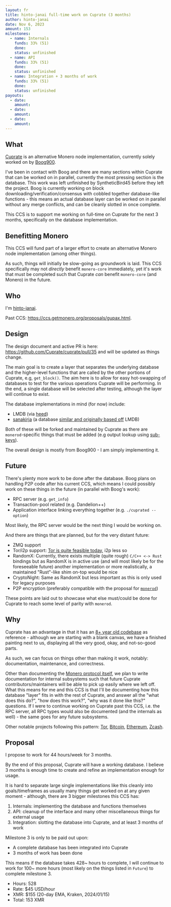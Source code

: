 ```yaml
---
layout: fr
title: hinto-janai full-time work on Cuprate (3 months)
author: hinto-janai
date: Nov 6, 2023
amount: 153
milestones:
  - name: Internals
    funds: 33% (51)
    done:
    status: unfinished
  - name: API
    funds: 33% (51)
    done:
    status: unfinished
  - name: Integration + 3 months of work
    funds: 33% (51)
    done:
    status: unfinished
payouts:
  - date:
    amount:
  - date:
    amount:
  - date:
    amount:
---
```


## What
[Cuprate](https://github.com/Cuprate/cuprate) is an alternative Monero node implementation, currently solely worked on by [Boog900](https://repo.getmonero.org/monero-project/ccs-proposals/-/merge_requests/405).

I've been in contact with Boog and there are many sections within Cuprate that can be worked on in parallel, currently the most pressing section is the database. This work was left unfinished by SyntheticBird45 before they left the project. Boog is currently working on block downloading/verification/consensus with cobbled together database-like functions - this means an actual database layer can be worked on in parallel without any merge conflicts, and can be cleanly slotted in once complete.

This CCS is to support me working on full-time on Cuprate for the next 3 months, specifically on the database implementation.

## Benefitting Monero
This CCS will fund part of a larger effort to create an alternative Monero node implementation (among other things).

As such, things will initially be slow-going as groundwork is laid. This CCS specifically may not _directly_ benefit `monero-core` immediately, yet it's work that must be completed such that Cuprate _can_ benefit `monero-core` (and Monero) in the future.

## Who
I'm [hinto-janai](https://github.com/hinto-janai).

Past CCS: https://ccs.getmonero.org/proposals/gupax.html.

## Design
The design document and active PR is here: https://github.com/Cuprate/cuprate/pull/35 and will be updated as things change.

The main goal is to create a layer that separates the underlying database and the higher-level functions that are called by the other portions of Cuprate, e.g, `get_block()`. The aim here is to allow for easy hot-swapping of databases to test for the various operations Cuprate will be performing. In the end, a single database will be selected after testing, although the layer will continue to exist. 

The database implementations in mind (for now) include:
- LMDB (via [heed](https://github.com/meilisearch/heed))
- [sanakirja](https://docs.rs/sanakirja) (a database [similar and originally based off](https://pijul.org/posts/2021-02-06-rethinking-sanakirja) LMDB)

Both of these will be forked and maintained by Cuprate as there are `monerod`-specific things that must be added (e.g output lookup using [sub-keys](https://github.com/monero-project/monero/blob/ac02af92867590ca80b2779a7bbeafa99ff94dcb/src/blockchain_db/lmdb/db_lmdb.cpp#L3447C1-L3449C80)).

The overall design is mostly from Boog900 - I am simply implementing it.

## Future
There's plenty more work to be done after the database. Boog plans on handling P2P code after his current CCS, which means I could possibly work on these things in the future (in parallel with Boog's work):

- RPC server (e.g. `get_info`)
- Transaction-pool related (e.g. Dandelion++)
- Application interface linking everything together (e.g. `./cuprated --option`)

Most likely, the RPC server would be the next thing I would be working on.

And there are things that are planned, but for the very distant future:
- ZMQ support
- Tor/i2p support: [Tor is quite feasible today](https://blog.torproject.org/announcing-arti), i2p less so
- RandomX: Currently, there exists multiple (quite rough) `C/C++ <-> Rust` bindings but as RandomX is in active use (and will most likely be for the foreseeable future) another implementation or more realistically, a maintained "Rust"-like shim on-top would be nice
- CryptoNight: Same as RandomX but less important as this is only used for legacy purposes
- P2P encryption (preferably compatible with the proposal for [`monerod`](https://github.com/monero-project/monero/issues/7078))

These points are laid out to showcase what else must/could be done for Cuprate to reach some level of parity with `monerod`.

## Why
Cuprate has an advantage in that it has an [8+ year old codebase](https://github.com/monero-project/monero) as reference - although we are starting with a blank canvas, we have a finished painting next to us, displaying all the very good, okay, and not-so-good parts.

As such, we can focus on things other than making it work, notably: documentation, maintenance, and correctness.

Other than documenting the [Monero protocol itself](https://monero-book.cuprate.org), we plan to write documentation for internal subsystems such that future Cuprate contributors/maintainers will be able to pick up easily where we left off. What this means for me and this CCS is that I'll be documenting how this database "layer" fits in with the rest of Cuprate, and answer all the "what does this do?", "how does this work?", "why was it done like this?" questions. If I were to continue working on Cuprate past this CCS, i.e. the RPC server, all RPC types would also be documented (and the internals as well) - the same goes for any future subsystems.

Other notable projects following this pattern: [Tor](https://youtu.be/hdFL0kXu440?t=700), [Bitcoin](https://github.com/rust-bitcoin/rust-bitcoin), [Ethereum](https://github.com/rust-ethereum), [Zcash](https://github.com/ZcashFoundation/zebra).


## Proposal
I propose to work for 44 hours/week for 3 months.

By the end of this proposal, Cuprate will have a working database. I believe 3 months is enough time to create and refine an implementation enough for usage.

It is hard to separate large single implementations like this cleanly into goals/timeframes as usually many things get worked on at any given moment - although, there are 3 bigger milestones this CCS has:

1. Internals: implementing the database and functions themselves
2. API: cleanup of the interface and many other miscellaneous things for external usage
3. Integration: slotting the database into Cuprate, and at least 3 months of work

Milestone 3 is only to be paid out upon:
- A complete database has been integrated into Cuprate
- 3 months of work has been done

This means if the database takes 428~ hours to complete, I will continue to work for 100~ more hours (most likely on the things listed in `Future`) to complete milestone 3.

- Hours: 528
- Rate: $45 USD/hour
- XMR: $155 (20-day EMA, Kraken, 2024/01/15)
- Total: 153 XMR
